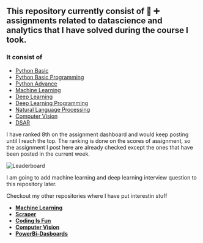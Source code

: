 ## This repository currently consist of :100: :heavy_plus_sign: assignments related to datascience and analytics that I have solved during the course I took.
### It consist of
* [Python Basic](https://github.com/Shaah-i/Academia/tree/main/Assignments/Python%20Basics)
* [Python Basic Programming](https://github.com/Shaah-i/Academia/tree/main/Assignments/Python%20Basic%20Programming)
* [Python Advance](https://github.com/Shaah-i/Academia/tree/main/Assignments/Python%20Advance)
* [Machine Learning](https://github.com/Shaah-i/Academia/tree/main/Assignments/ML)
* [Deep Learning](https://github.com/Shaah-i/Academia/tree/main/Assignments)
* [Deep Learning Programming](https://github.com/Shaah-i/Academia/tree/main/Assignments)
* [Natural Language Processing](https://github.com/Shaah-i/Academia/tree/main/Assignments)
* [Computer Vision](https://github.com/Shaah-i/Academia/tree/main/Assignments)
* [DSAR](https://github.com/Shaah-i/Academia/tree/main/Assignments/DSAR)

I have ranked 8th on the assignment dashboard and would keep posting until I reach the top. The ranking is done on the scores of assignment, so the assignment I post here are already checked except the ones that have been posted in the current week.

![Leaderboard](https://user-images.githubusercontent.com/100762211/218463345-97de7fa7-d371-4aab-8a6d-c20c765a8d1a.png)


I am going to add machine learning and deep learning interview question to this repository later.

Checkout my other repositories where I have put interestin stuff
* **[Machine Learning](https://github.com/Shaah-i/Machine_Learning)**
* **[Scraper](https://github.com/Shaah-i/Scraper)**
* **[Coding Is Fun](https://github.com/Shaah-i/CodingIsFun)**
* **[Computer Vision](https://github.com/Shaah-i/ComputerVision)**
* **[PowerBi-Dasboards](PowerBi-Dasboards )**
